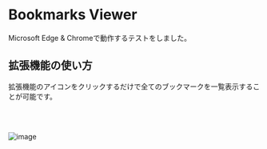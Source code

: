 # Bookmarks Viewer

Microsoft Edge & Chromeで動作するテストをしました。

## 拡張機能の使い方

拡張機能のアイコンをクリックするだけで全てのブックマークを一覧表示することが可能です。

<br>

<br>


![image](https://github.com/user-attachments/assets/a68ff013-df2f-44b5-a882-030d758ee69d)

